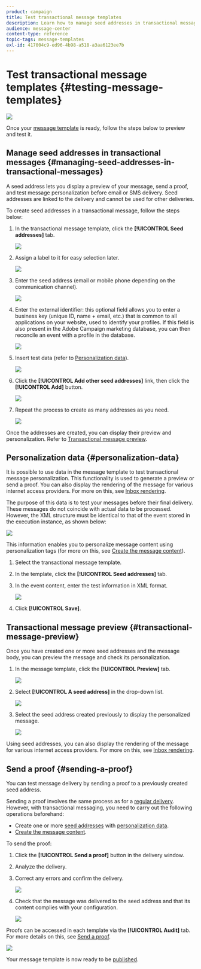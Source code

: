 ```yaml
---
product: campaign
title: Test transactional message templates
description: Learn how to manage seed addresses in transactional messages in order to preview and test them in Adobe Campaign Classic.
audience: message-center
content-type: reference
topic-tags: message-templates
exl-id: 417004c9-ed96-4b98-a518-a3aa6123ee7b
---
```

# Test transactional message templates {#testing-message-templates}

![](../../assets/v7-only.svg)

Once your [message template](../../message-center/using/creating-the-message-template.md) is ready, follow the steps below to preview and test it.

## Manage seed addresses in transactional messages {#managing-seed-addresses-in-transactional-messages}

A seed address lets you display a preview of your message, send a proof, and test message personalization before email or SMS delivery. Seed addresses are linked to the delivery and cannot be used for other deliveries.

To create seed addresses in a transactional message, follow the steps below:

1. In the transactional message template, click the **[!UICONTROL Seed addresses]** tab.

   ![](assets/messagecenter_create_seedaddr_001.png)

1. Assign a label to it for easy selection later.

   ![](assets/messagecenter_create_seedaddr_002.png)

1. Enter the seed address (email or mobile phone depending on the communication channel). 

   ![](assets/messagecenter_create_seedaddr_003.png)

1. Enter the external identifier: this optional field allows you to enter a business key (unique ID, name + email, etc.) that is common to all applications on your website, used to identify your profiles. If this field is also present in the Adobe Campaign marketing database, you can then reconcile an event with a profile in the database.

   ![](assets/messagecenter_create_seedaddr_003bis.png)

1. Insert test data (refer to [Personalization data](#personalization-data)).

   ![](assets/messagecenter_create_custo_001.png)

   <!--## Creating several seed addresses {#creating-several-seed-addresses}-->
1. Click the **[!UICONTROL Add other seed addresses]** link, then click the **[!UICONTROL Add]** button.

   ![](assets/messagecenter_create_seedaddr_004.png)

   <!--1. Follow the configuration steps for a seed address detailed in the [Creating a seed address](#creating-a-seed-address) section.-->
1. Repeat the process to create as many addresses as you need.

   ![](assets/messagecenter_create_seedaddr_008.png)

Once the addresses are created, you can display their preview and personalization. Refer to [Transactional message preview](#transactional-message-preview).

## Personalization data {#personalization-data}

It is possible to use data in the message template to test transactional message personalization. This functionality is used to generate a preview or send a proof. You can also display the rendering of the message for various internet access providers. For more on this, see [Inbox rendering](../../delivery/using/inbox-rendering.md).

The purpose of this data is to test your messages before their final delivery. These messages do not coincide with actual data to be processed. However, the XML structure must be identical to that of the event stored in the execution instance, as shown below:

![](assets/messagecenter_create_custo_006.png)

This information enables you to personalize message content using personalization tags (for more on this, see [Create the message content](../../message-center/using/creating-the-message-template.md#creating-message-content)).

1. Select the transactional message template.

1. In the template, click the **[!UICONTROL Seed addresses]** tab.

1. In the event content, enter the test information in XML format.

   ![](assets/messagecenter_create_custo_001.png)

1. Click **[!UICONTROL Save]**.

## Transactional message preview {#transactional-message-preview}

Once you have created one or more seed addresses and the message body, you can preview the message and check its personalization.

1. In the message template, click the **[!UICONTROL Preview]** tab.

   ![](assets/messagecenter_preview_001.png)

1. Select **[!UICONTROL A seed address]** in the drop-down list.

   ![](assets/messagecenter_preview_002.png)

1. Select the seed address created previously to display the personalized message.

   ![](assets/messagecenter_create_seedaddr_009.png)

Using seed addresses, you can also display the rendering of the message for various internet access providers. For more on this, see [Inbox rendering](../../delivery/using/inbox-rendering.md).

## Send a proof {#sending-a-proof}

You can test message delivery by sending a proof to a previously created seed address.

Sending a proof involves the same process as for a [regular delivery](../../delivery/using/steps-validating-the-delivery.md#sending-a-proof). However, with transactional messaging, you need to carry out the following operations beforehand:

* Create one or more [seed addresses](#managing-seed-addresses-in-transactional-messages) with [personalization data](#personalization-data).
* [Create the message content](../../message-center/using/creating-the-message-template.md#creating-message-content).

To send the proof:

1. Click the **[!UICONTROL Send a proof]** button in the delivery window.
1. Analyze the delivery.
1. Correct any errors and confirm the delivery.

   ![](assets/messagecenter_send_proof_001.png)

1. Check that the message was delivered to the seed address and that its content complies with your configuration.

   ![](assets/messagecenter_send_proof_002.png)

Proofs can be accessed in each template via the **[!UICONTROL Audit]** tab. For more details on this, see [Send a proof](../../delivery/using/steps-validating-the-delivery.md#sending-a-proof).

![](assets/messagecenter_send_proof_003.png)

Your message template is now ready to be [published](../../message-center/using/publishing-message-templates.md).